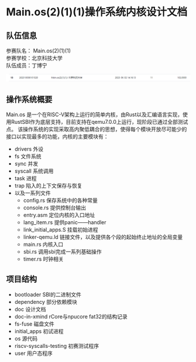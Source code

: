 # Main.os(2)(1)(1)操作系统内核设计文档

## 队伍信息
参赛队名： Main.os(2)(1)(1)
<br>
参赛学校：北京科技大学
<br>
队伍成员：丁博宁

![rank](./image/rank.png)

## 操作系统概要
Main.os 是一个在RISC-V架构上运行的简单内核，由Rust以及汇编语言实现，使用RustSBI作为底层支持，目前支持在qemu7.0.0上运行，现阶段已通过全部测试点。
该操作系统的实现采取高内聚低耦合的思想，使得每个模块开放尽可能少的接口以实现最多的功能，内核的主要模块有：

- drivers 外设
- fs 文件系统
- sync 并发
- syscall 系统调用
- task 进程
- trap 陷入的上下文保存与恢复
- 以及一系列文件
    - config.rs 保存系统中的各种常量
    - console.rs 提供控制台输出
    - entry.asm 定位内核的入口地址
    - lang_item.rs 提供panic——handler
    - link_initial_apps.S 挂载初始进程
    - linker-qemu.ld 链接文件，以及提供各个段的起始终止地址的全局变量
    - main.rs 内核入口
    - sbi.rs 调用sbi完成一系列基础操作
    - timer.rs 时钟相关

## 项目结构

- bootloader SBI的二进制文件
- dependency 部分依赖模块
- doc 设计文档
- doc-in-xmind rCore与npucore fat32的结构记录
- fs-fuse 磁盘文件
- initial_apps 初试进程
- os 源代码
- riscv-syscalls-testing 初赛测试程序
- user 用户态程序
